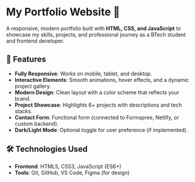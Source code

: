 # My Portfolio Website 🌟

A responsive, modern portfolio built with **HTML, CSS, and JavaScript** to showcase my skills, projects, and professional journey as a BTech student and frontend developer.


## 🚀 Features
- **Fully Responsive**: Works on mobile, tablet, and desktop.
- **Interactive Elements**: Smooth animations, hover effects, and a dynamic project gallery.
- **Modern Design**: Clean layout with a color scheme that reflects your brand.
- **Project Showcase**: Highlights 6+ projects with descriptions and tech stacks.
- **Contact Form**: Functional form (connected to Formspree, Netlify, or custom backend).
- **Dark/Light Mode**: Optional toggle for user preference (if implemented).


## 🛠️ Technologies Used
- **Frontend**: HTML5, CSS3, JavaScript (ES6+)
- **Tools**: Git, GitHub, VS Code, Figma (for design)